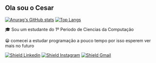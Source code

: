 ## Ola sou o Cesar

[![Anurag's GitHub stats](https://github-readme-stats.vercel.app/api?username=CesarFSJunior&show_icons=true&theme=tokyonight&count_private=true&locale=Pt-Br&hide_rank=true&hide_title=true)](https://github.com/CesarFSJunior)
[![Top Langs](https://github-readme-stats.vercel.app/api/top-langs/?username=CesarFSJunior&layout=compact&theme=tokyonight)](https://github.com/CesarFSJunior)

🎓  Sou um estudante do 1º Periodo de Ciencias da Computação

😀  comecei a estudar programação a pouco tempo por isso esperem ver mais no futuro

[![Shield Linkedin](https://img.shields.io/badge/LinkedIn-0077B5?style=for-the-badge&logo=linkedin&logoColor=white)](https://www.linkedin.com/in/cesar-francisco-80562b23a/)
[![Shield Instagram](https://img.shields.io/badge/Instagram-E4405F?style=for-the-badge&logo=instagram&logoColor=white)](https://www.instagram.com/cesar.fsj/?hl=pt-br)
[![Shield Gmail](https://img.shields.io/badge/Gmail-D14836?style=for-the-badge&logo=gmail&logoColor=white)](mailto:cesarfsjunior@hotmail.com)

